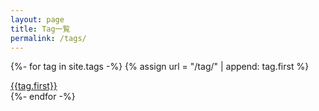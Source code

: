 ```yaml
---
layout: page
title: Tag一覧
permalink: /tags/
---
```


{%- for tag in site.tags -%}
  {% assign url = "/tag/" | append: tag.first %}
  <div>
    <a href="{{ url | relatvie_url }}">{{tag.first}}</a>
  </div>
{%- endfor -%}